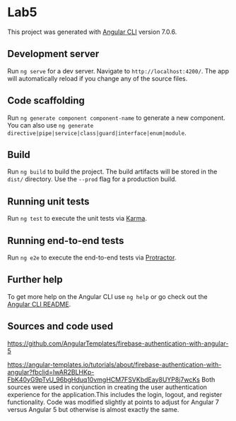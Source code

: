 # Lab5

This project was generated with [Angular CLI](https://github.com/angular/angular-cli) version 7.0.6.

## Development server

Run `ng serve` for a dev server. Navigate to `http://localhost:4200/`. The app will automatically reload if you change any of the source files.

## Code scaffolding

Run `ng generate component component-name` to generate a new component. You can also use `ng generate directive|pipe|service|class|guard|interface|enum|module`.

## Build

Run `ng build` to build the project. The build artifacts will be stored in the `dist/` directory. Use the `--prod` flag for a production build.

## Running unit tests

Run `ng test` to execute the unit tests via [Karma](https://karma-runner.github.io).

## Running end-to-end tests

Run `ng e2e` to execute the end-to-end tests via [Protractor](http://www.protractortest.org/).

## Further help

To get more help on the Angular CLI use `ng help` or go check out the [Angular CLI README](https://github.com/angular/angular-cli/blob/master/README.md).

## Sources and code used
https://github.com/AngularTemplates/firebase-authentication-with-angular-5

https://angular-templates.io/tutorials/about/firebase-authentication-with-angular?fbclid=IwAR2BLHKp-FbK40yG9pTvU_96bgHduq10vmgHCM7FSVKbdEay8UYP8j7wcKs 
Both sources were used in conjunction in creating the user authentication experience for the application.This includes the login, logout, and register functionality. Code was modified slightly at points to adjust for Angular 7 versus Angular 5 but otherwise is almost exactly the same.
